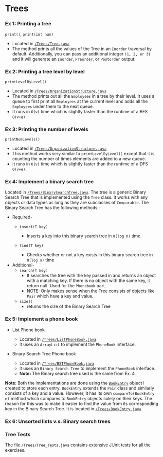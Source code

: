 # Trees

### Ex 1: Printing a tree
`print()`, `print(int num)`
- Located in [`/Trees/Tree.java`](https://github.com/ubercareerprep2019/Uber-Career-Prep-Homework-Nilay/blob/master/Assignment-2/Trees/Tree.java)
- The method prints all the values of the Tree in an `Inorder` traversal by default. Additionally, you can pass an additional integer `(1, 2, or 3)` and it will generate an `Inorder`, `Preorder`, or `Postorder` output.

### Ex 2: Printing a tree level by level 
`printLevelByLevel()`
- Located in [`/Trees/OrganizationStructure.java`](https://github.com/ubercareerprep2019/Uber-Career-Prep-Homework-Nilay/blob/master/Assignment-2/Trees/OrganizationStructure.java)
- The method prints out all the `Employees` in a tree by their level. It uses a queue to first print all `Employees` at the current level and adds all the `Employees` under them to the next queue.
- It runs in `O(v)` time which is slightly faster than the runtime of a BFS `O(v+e)`.

### Ex 3: Printing the number of levels
`printNumLevels()`
- Located in [`/Trees/OrganizationStructure.java`](https://github.com/ubercareerprep2019/Uber-Career-Prep-Homework-Nilay/blob/master/Assignment-2/Trees/OrganizationStructure.java)
- This method works very similar to `printLevelByLevel()` except that it is counting the number of times elements are added to a new queue.
- It runs in `O(v)` time which is slightly faster than the runtime of a DFS `O(v+e)`.

### Ex 4: Implement a binary search tree
Located in [`/Trees/BinarySearchTree.java`](https://github.com/ubercareerprep2019/Uber-Career-Prep-Homework-Nilay/blob/master/Assignment-2/Trees/BinarySearchTree.java).
The tree is a generic Binary Search Tree that is implemented using the `Tree` class. It works with any objects or data types as long as they are subclasses of `Comparable`. The Binary Search Tree has the following methods -
- Required-
  - `insert(T key)`
    - Inserts a key into this binary search tree in `O(log n)` time.

  - `find(T key)`
    - Checks whether or not a key exists in this binary search tree in `O(log n)` time
- Additional-
  - `search(T key)`
    - It searches the tree with the key passed in and returns an object with a matching key. If there is no object with the same key, it return null. Used for the `Phonebook` part.
    - NOTE: Only makes sense when the Tree consists of objects like `Pair` which have a key and value.
  - `size()`
    - returns the size of the Binary Search Tree

### Ex 5: Implement a phone book
- List Phone book
  - Located in [`/Trees/ListPhoneBook.java`](https://github.com/ubercareerprep2019/Uber-Career-Prep-Homework-Nilay/blob/master/Assignment-2/Trees/ListPhoneBook.java)
  - It uses an `ArrayList` to implement the `PhoneBook` interface.
  
- Binary Search Tree Phone book
  - Located in [`/Trees/BSTPhoneBook.java`](https://github.com/ubercareerprep2019/Uber-Career-Prep-Homework-Nilay/blob/master/Assignment-2/Trees/BSTPhoneBook.java)
  - It uses an `Binary Search Tree` to implement the `PhoneBook` interface.
  - **Note:** The Binary search tree used is the same from Ex. 4

**Note:** Both the implementations are done using the [`BookEntry`](https://github.com/ubercareerprep2019/Uber-Career-Prep-Homework-Nilay/blob/master/Assignment-2/Trees/BookEntry.java) object I created to store each entry. `BookEntry` extends the `Pair` class and similarly consists of a key and a value. However, it has its own `compareTo(BookEntry e)` method which compares to `BookEntry` objects solely on their keys. The reason for this was to make it easier to find the value from its corresponding key in the Binary Search Tree. It is located in [`/Trees/BookEntry.java`](https://github.com/ubercareerprep2019/Uber-Career-Prep-Homework-Nilay/blob/master/Assignment-2/Trees/BookEntry.java).

### Ex 6: Unsorted lists v.s. Binary search trees

### Tree Tests
The file `/Trees/Tree_Tests.java` contains extensive JUnit tests for all the exercises.
